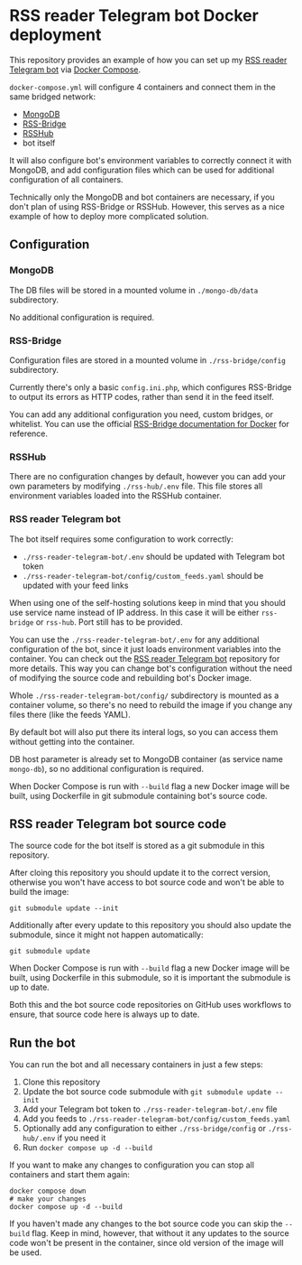 # RSS reader Telegram bot Docker deployment

This repository provides an example of how you can set up my
[RSS reader Telegram bot](https://github.com/Electronic-Mango/rss-reader-telegram-bot)
via [Docker Compose](https://docs.docker.com/compose/).

`docker-compose.yml` will configure 4 containers and connect them in the same bridged network:
 - [MongoDB](https://www.mongodb.com/)
 - [RSS-Bridge](https://github.com/RSS-Bridge/rss-bridge)
 - [RSSHub](https://github.com/DIYgod/RSSHub)
 - bot itself

It will also configure bot's environment variables to correctly connect it with MongoDB,
and add configuration files which can be used for additional configuration of all containers.

Technically only the MongoDB and bot containers are necessary,
if you don't plan of using RSS-Bridge or RSSHub.
However, this serves as a nice example of how to deploy more complicated solution.

## Configuration

### MongoDB
The DB files will be stored in a mounted volume in `./mongo-db/data` subdirectory.

No additional configuration is required.

### RSS-Bridge
Configuration files are stored in a mounted volume in `./rss-bridge/config` subdirectory.

Currently there's only a basic `config.ini.php`, which configures RSS-Bridge to output its errors
as HTTP codes, rather than send it in the feed itself.

You can add any additional configuration you need, custom bridges, or whitelist.
You can use the official
[RSS-Bridge documentation for Docker](https://rss-bridge.github.io/rss-bridge/For_Hosts/Docker_Installation.html)
for reference.


### RSSHub
There are no configuration changes by default,
however you can add your own parameters by modifying `./rss-hub/.env` file.
This file stores all environment variables loaded into the RSSHub container.


### RSS reader Telegram bot
The bot itself requires some configuration to work correctly:
 - `./rss-reader-telegram-bot/.env` should be updated with Telegram bot token
 - `./rss-reader-telegram-bot/config/custom_feeds.yaml` should be updated with your feed links

When using one of the self-hosting solutions keep in mind that you should use service name
instead of IP address. In this case it will be either `rss-bridge` or `rss-hub`.
Port still has to be provided.

You can use the `./rss-reader-telegram-bot/.env` for any additional configuration of the bot,
since it just loads environment variables into the container.
You can check out the [RSS reader Telegram bot](https://github.com/Electronic-Mango/rss-reader-telegram-bot)
repository for more details.
This way you can change bot's configuration without the need of modifying the source code
and rebuilding bot's Docker image.

Whole `./rss-reader-telegram-bot/config/` subdirectory is mounted as a container volume,
so there's no need to rebuild the image if you change any files there (like the feeds YAML).

By default bot will also put there its interal logs, so you can access them without
getting into the container.

DB host parameter is already set to MongoDB container (as service name `mongo-db`),
so no additional configuration is required.

When Docker Compose is run with `--build` flag a new Docker image will be built,
using Dockerfile in git submodule containing bot's source code.


## RSS reader Telegram bot source code

The source code for the bot itself is stored as a git submodule in this repository.

After cloing this repository you should update it to the correct version,
otherwise you won't have access to bot source code and won't be able to build the image:
```
git submodule update --init
```

Additionally after every update to this repository you should also update the submodule,
since it might not happen automatically:
```
git submodule update
```

When Docker Compose is run with `--build` flag a new Docker image will be built,
using Dockerfile in this submodule, so it is important the submodule is up to date.

Both this and the bot source code repositories on GitHub uses workflows to ensure,
that source code here is always up to date.


## Run the bot

You can run the bot and all necessary containers in just a few steps:

 1. Clone this repository
 1. Update the bot source code submodule with `git submodule update --init`
 1. Add your Telegram bot token to `./rss-reader-telegram-bot/.env` file
 1. Add you feeds to `./rss-reader-telegram-bot/config/custom_feeds.yaml`
 1. Optionally add any configuration to either `./rss-bridge/config` or `./rss-hub/.env` if you need it
 1. Run `docker compose up -d --build`

If you want to make any changes to configuration you can stop all containers and start them again:
```
docker compose down
# make your changes
docker compose up -d --build
```

If you haven't made any changes to the bot source code you can skip the `--build` flag.
Keep in mind, however, that without it any updates to the source code won't be present in
the container, since old version of the image will be used.
